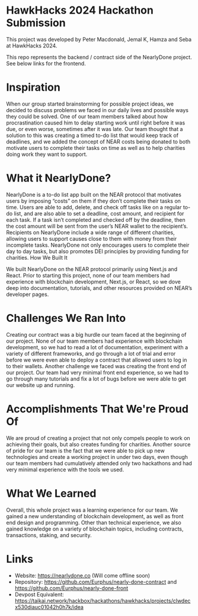 # HawkHacks 2024 Hackathon Submission
This project was developed by Peter Macdonald, Jemal K, Hamza and Seba at HawkHacks 2024.

This repo represents the backend / contract side of the NearlyDone project. See below links for the frontend.

# Inspiration

When our group started brainstorming for possible project ideas, we decided to discuss problems we faced in our daily lives and possible ways they could be solved. One of our team members talked about how procrastination caused him to delay starting work until right before it was due, or even worse, sometimes after it was late. Our team thought that a solution to this was creating a timed to-do list that would keep track of deadlines, and we added the concept of NEAR costs being donated to both motivate users to complete their tasks on time as well as to help charities doing work they want to support.


# What it NearlyDone?

NearlyDone is a to-do list app built on the NEAR protocol that motivates users by imposing “costs” on them if they don’t complete their tasks on time. Users are able to add, delete, and check off tasks like on a regular to-do list, and are also able to set a deadline, cost amount, and recipient for each task. If a task isn’t completed and checked off by the deadline, then the cost amount will be sent from the user’s NEAR wallet to the recipient’s. Recipients on NearlyDone include a wide range of different charities, allowing users to support causes close to them with money from their incomplete tasks. NearlyDone not only encourages users to complete their day to day tasks, but also promotes DEI principles by providing funding for charities.
How We Built It

We built NearlyDone on the NEAR protocol primarily using Next.js and React. Prior to starting this project, none of our team members had experience with blockchain development, Next.js, or React, so we dove deep into documentation, tutorials, and other resources provided on NEAR’s developer pages.


# Challenges We Ran Into

Creating our contract was a big hurdle our team faced at the beginning of our project. None of our team members had experience with blockchain development, so we had to read a lot of documentation, experiment with a variety of different frameworks, and go through a lot of trial and error before we were even able to deploy a contract that allowed users to log in to their wallets. Another challenge we faced was creating the front end of our project. Our team had very minimal front end experience, so we had to go through many tutorials and fix a lot of bugs before we were able to get our website up and running.


# Accomplishments That We're Proud Of

We are proud of creating a project that not only compels people to work on achieving their goals, but also creates funding for charities. Another source of pride for our team is the fact that we were able to pick up new technologies and create a working project in under two days, even though our team members had cumulatively attended only two hackathons and had very minimal experience with the tools we used.


# What We Learned

Overall, this whole project was a learning experience for our team. We gained a new understanding of blockchain development, as well as front end design and programming. Other than technical experience, we also gained knowledge on a variety of blockchain topics, including contracts, transactions, staking, and security.

# Links
- Website: https://nearlydone.co (Will come offline soon)
- Repository: https://github.com/Eurphus/nearly-done-contract and https://github.com/Eurphus/nearly-done-front
- Devpost Equivalent: https://taikai.network/hackbox/hackathons/hawkhacks/projects/clwdecx530diauc01042h0h7k/idea
